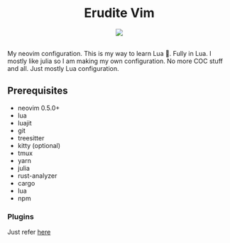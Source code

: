 <div align="center"><h1> Erudite Vim </h1></div>
<div align="center"><img align="center" src="https://github.com/uncomfyhalomacro/erudite-vim/blob/main/screenshots/logo.png"></img></div><br/>



My neovim configuration. This is my way to learn Lua 🌙. Fully in Lua. I mostly like julia so I am making my own configuration. No more COC stuff and all. Just mostly Lua configuration.

<!--## Preview-->
<!--![Image](https://github.com/uncomfyhalomacro/erudite-vim/blob/main/screenshots/dashboard.png)-->
<!--![Image](https://github.com/uncomfyhalomacro/erudite-vim/blob/main/screenshots/rust_julia.png)-->

## Prerequisites

- neovim 0.5.0+
- lua
- luajit
- git
- treesitter
- kitty (optional)
- tmux
- yarn
- julia
- rust-analyzer
- cargo
- lua
- npm

### Plugins

Just refer [here](https://github.com/uncomfyhalomacro/erudite-vim/blob/main/lua/plugins.lua)
